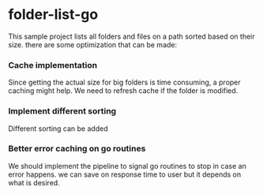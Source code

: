 # folder-list-go
This sample project lists all folders and files on a path sorted based on their size. there are some optimization that can be made:

### Cache implementation
 Since getting the actual size for big folders is time consuming, a proper caching might help. We need to refresh cache if the folder is modified.

### Implement different sorting
Different sorting can be added

### Better error caching on go routines
We should implement the pipeline to signal go routines to stop in case an error happens. we can save on response time to user but it depends on what is desired.

